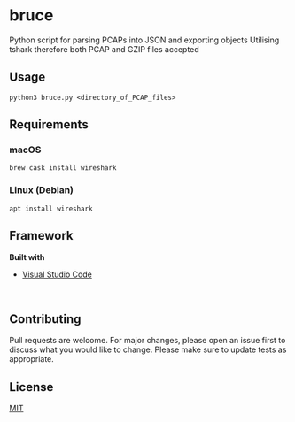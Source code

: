 # bruce
Python script for parsing PCAPs into JSON and exporting objects
Utilising tshark therefore both PCAP and GZIP files accepted
<br>
## Usage
``` python3 bruce.py <directory_of_PCAP_files> ```
<br>
## Requirements
### macOS
``` brew cask install wireshark ```
### Linux (Debian)
``` apt install wireshark ```
<br>
## Framework
<b>Built with</b>
- [Visual Studio Code](https://code.visualstudio.com)
<br>

## Contributing
Pull requests are welcome. For major changes, please open an issue first to discuss what you would like to change.
Please make sure to update tests as appropriate.
<br>
## License
[MIT](https://choosealicense.com/licenses/mit/)
